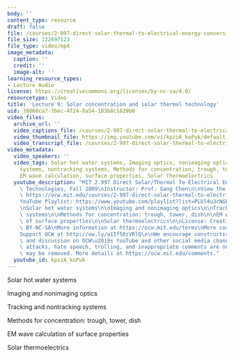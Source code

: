 ```yaml
---
body: ''
content_type: resource
draft: false
file: /courses/2-997-direct-solar-thermal-to-electrical-energy-conversion-technologies-fall-2009/mit2_997f09_lec09_360p_16_9.mp4
file_size: 122697123
file_type: video/mp4
image_metadata:
  caption: ''
  credit: ''
  image-alt: ''
learning_resource_types:
- Lecture Audio
license: https://creativecommons.org/licenses/by-nc-sa/4.0/
resourcetype: Video
title: 'Lecture 9: Solar concentration and solar thermal technology'
uid: 38068ca7-7bec-4f24-8a54-183b8c1829b0
video_files:
  archive_url: ''
  video_captions_file: /courses/2-997-direct-solar-thermal-to-electrical-energy-conversion-technologies-fall-2009/1EPKhHfF9yr3gb5ZTP5gsAMy-kREoqxOU_transcript.webvtt
  video_thumbnail_file: https://img.youtube.com/vi/kpzzA_koPuk/default.jpg
  video_transcript_file: /courses/2-997-direct-solar-thermal-to-electrical-energy-conversion-technologies-fall-2009/1EPKhHfF9yr3gb5ZTP5gsAMy-kREoqxOU_transcript.pdf
video_metadata:
  video_speakers: ''
  video_tags: Solar hot water systems, Imaging optics, nonimaging optics, Tracking
    systems, nontracking systems, Methods for concentration, trough, tower, dish,
    EM wave calculation, surface properties, Solar thermoelectrics
  youtube_description: "MIT 2.997 Direct Solar/Thermal To Electrical Energy Conversion\
    \ Technologies, Fall 2009\nInstructor: Prof. Gang Chen\n\nView the complete course:\
    \ https://ocw.mit.edu/courses/2-997-direct-solar-thermal-to-electrical-energy-conversion-technologies-fall-2009/\n\
    YouTube Playlist: https://www.youtube.com/playlist?list=PLUl4u3cNGP62sv7_wYRKqvf1HsL4p54Kj\n\
    \nSolar hot water systems\n\nImaging and nonimaging optics\n\nTracking and nontracking\
    \ systems\n\nMethods for concentration: trough, tower, dish\n\nEM wave calculation\
    \ of surface properties\n\nSolar thermoelectrics\n\nLicense: Creative Commons\
    \ BY-NC-SA\nMore information at https://ocw.mit.edu/terms\nMore courses at https://ocw.mit.edu\n\
    Support OCW at http://ow.ly/a1If50zVRlQ\n\nWe encourage constructive comments\
    \ and discussion on OCW\u2019s YouTube and other social media channels. Personal\
    \ attacks, hate speech, trolling, and inappropriate comments are not allowed and\
    \ may be removed. More details at https://ocw.mit.edu/comments."
  youtube_id: kpzzA_koPuk
---
```

Solar hot water systems

Imaging and nonimaging optics

Tracking and nontracking systems

Methods for concentration: trough, tower, dish

EM wave calculation of surface properties

Solar thermoelectrics